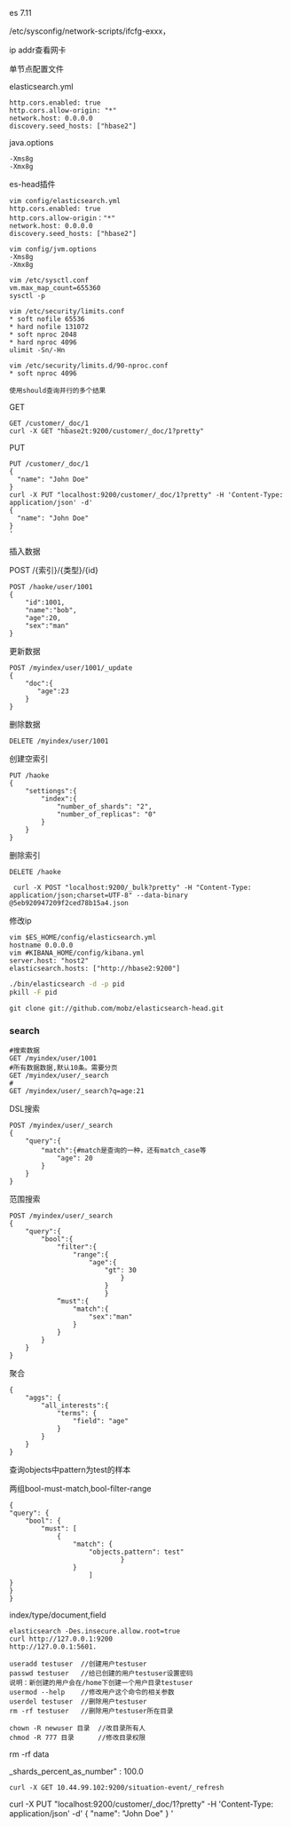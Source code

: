 es 7.11

/etc/sysconfig/network-scripts/ifcfg-exxx，

ip addr查看网卡

单节点配置文件

elasticsearch.yml

```
http.cors.enabled: true
http.cors.allow-origin: "*"
network.host: 0.0.0.0
discovery.seed_hosts: ["hbase2"]
```

java.options

```
-Xms8g
-Xmx8g
```

es-head插件

```
vim config/elasticsearch.yml
http.cors.enabled: true 
http.cors.allow-origin："*"
network.host: 0.0.0.0
discovery.seed_hosts: ["hbase2"]

vim config/jvm.options
-Xms8g
-Xmx8g

vim /etc/sysctl.conf
vm.max_map_count=655360
sysctl -p

vim /etc/security/limits.conf
* soft nofile 65536
* hard nofile 131072
* soft nproc 2048
* hard nproc 4096
ulimit -Sn/-Hn

vim /etc/security/limits.d/90-nproc.conf
* soft nproc 4096

```



```
使用should查询并行的多个结果
```



GET

```
GET /customer/_doc/1
curl -X GET "hbase2t:9200/customer/_doc/1?pretty"
```

PUT

```
PUT /customer/_doc/1
{
  "name": "John Doe"
}
curl -X PUT "localhost:9200/customer/_doc/1?pretty" -H 'Content-Type: application/json' -d'
{
  "name": "John Doe"
}
'
```

插入数据

POST /{索引}/{类型}/{id}

```
POST /haoke/user/1001
{
	"id":1001,
	"name":"bob",
	"age":20,
	"sex":"man"
}
```

更新数据

```
POST /myindex/user/1001/_update
{
	"doc":{
	   "age":23
	}
}
```

删除数据

```
DELETE /myindex/user/1001
```





创建空索引

```
PUT /haoke
{
	"settiongs":{
		"index":{
			"number_of_shards": "2",
			"number_of_replicas": "0"
		}
	}
}
```

删除索引

```
DELETE /haoke
```



```
 curl -X POST "localhost:9200/_bulk?pretty" -H "Content-Type: application/json;charset=UTF-8" --data-binary @5eb920947209f2ced78b15a4.json 
```



修改ip

```
vim $ES_HOME/config/elasticsearch.yml
hostname 0.0.0.0
vim #KIBANA_HOME/config/kibana.yml
server.host: "host2"
elasticsearch.hosts: ["http://hbase2:9200"]
```



```sh
./bin/elasticsearch -d -p pid
pkill -F pid
```

`git clone git://github.com/mobz/elasticsearch-head.git`

### search

```
#搜索数据
GET /myindex/user/1001
#所有数据数据,默认10条。需要分页
GET /myindex/user/_search
#
GET /myindex/user/_search?q=age:21
```

DSL搜索

```
POST /myindex/user/_search
{
	"query":{
	  	"match":{#match是查询的一种，还有match_case等
	  		"age": 20
	  	}
	}
}
```

范围搜索

```
POST /myindex/user/_search
{
	"query":{
		"bool":{
			"filter":{
				"range":{
					"age":{
						"gt": 30
							} 
						}
	  					}
	  		“must":{
	  			"match":{
	  				"sex":"man"
	  			}
	  		}
		}
	}
}
```

聚合

```
{
	"aggs": {
		"all_interests":{
			"terms": {
				"field": "age"
			}
		}
	}
}
```

查询objects中pattern为test的样本

两组bool-must-match,bool-filter-range

```
{
"query": {
	"bool": {
		"must": [
			{
				"match": {
					"objects.pattern": test"
							}
				}
					]
}
}
}
```



index/type/document,field

```
elasticsearch -Des.insecure.allow.root=true
curl http://127.0.0.1:9200
http://127.0.0.1:5601.
```

```text
useradd testuser  //创建用户testuser
passwd testuser   //给已创建的用户testuser设置密码
说明：新创建的用户会在/home下创建一个用户目录testuser
usermod --help    //修改用户这个命令的相关参数
userdel testuser  //删除用户testuser
rm -rf testuser   //删除用户testuser所在目录
```

```text
chown -R newuser 目录  //改目录所有人
chmod -R 777 目录      //修改目录权限
```

rm -rf data

_shards_percent_as_number" : 100.0

```
curl -X GET 10.44.99.102:9200/situation-event/_refresh
```

curl -X PUT "localhost:9200/customer/_doc/1?pretty" -H 'Content-Type: application/json' -d'
{
  "name": "John Doe"
}
'